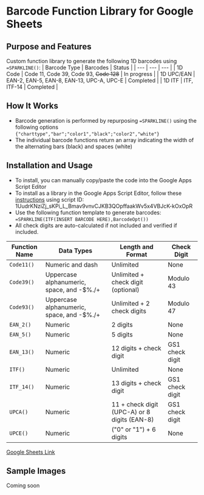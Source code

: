 # Barcode Function Library for Google Sheets
## Purpose and Features
Custom function library to generate the following 1D barcodes using `=SPARKLINE()`:
| Barcode Type | Barcodes | Status |
| --- | --- | --- |
| 1D Code | Code 11, Code 39, Code 93, ~~Code 128~~ | In progress |
| 1D UPC/EAN | EAN-2, EAN-5, EAN-8, EAN-13, UPC-A, UPC-E | Completed |
| 1D ITF | ITF, ITF-14 | Completed |
## How It Works
- Barcode generation is performed by repurposing `=SPARKLINE()` using the following options `{"charttype","bar";"color1","black";"color2","white"}`
- The individual barcode functions return an array indicating the width of the alternating bars (black) and spaces (white)
## Installation and Usage
- To install, you can manually copy/paste the code into the Google Apps Script Editor
- To install as a library in the Google Apps Script Editor, follow these [instructions](https://developers.google.com/apps-script/guides/libraries) using script ID: 1UudrKNziZj_sKPi_L_Bmav9vnvCJKB3QOpffaakWv5x4VBJcK-kOxOpR
- Use the following function template to generate barcodes: `=SPARKLINE(ITF(INSERT BARCODE HERE),BarcodeOpt())`
- All check digits are auto-calculated if not included and verified if included.

| Function Name | Data Types | Length and Format | Check Digit |
| --- | --- | --- | --- |
| `Code11()` | Numeric and dash | Unlimited | None |
| `Code39()` | Uppercase alphanumeric, space, and -$%./+ | Unlimited + check digit (optional) | Modulo 43 |
| `Code93()` | Uppercase alphanumeric, space, and -$%./+ | Unlimited + 2 check digits | Modulo 47 |
| `EAN_2()` | Numeric | 2 digits | None |
| `EAN_5()` | Numeric | 5 digits | None |
| `EAN_13()` | Numeric | 12 digits + check digit | GS1 check digit |
| `ITF()` | Numeric | Unlimited | None |
| `ITF_14()` | Numeric | 13 digits + check digit | GS1 check digit |
| `UPCA()` | Numeric | 11 + check digit (UPC-A) or 8 digits (EAN-8) | GS1 check digit |
| `UPCE()` | Numeric | ("0" or "1") + 6 digits | None |

[Google Sheets Link](https://docs.google.com/spreadsheets/d/1ohJxMztwFqVtb1zq3c3esE75vtXWQDQ3wkB3KA7Ip_g/edit?usp=sharing)

## Sample Images
Coming soon
